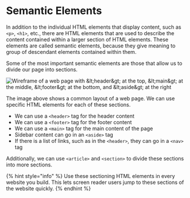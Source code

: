 # Semantic Elements

In addition to the individual HTML elements that display content, such as `<p>`, `<h1>`, etc., there are HTML elements that are used to describe the content contained within a larger section of HTML elements. These elements are called semantic elements, because they give meaning to group of descendant elements contained within them.

Some of the most important semantic elements are those that allow us to divide our page into sections.

![Wireframe of a web page with &amp;lt;header&amp;gt; at the top, &amp;lt;main&amp;gt; at the middle, &amp;lt;footer&amp;gt; at the bottom, and &amp;lt;aside&amp;gt; at the right](https://syllabus.codeyourfuture.io/c4fbd24f5cbf819fd867bd5b4785e795.png)

The image above shows a common layout of a web page. We can use specific HTML elements for each of these sections.

* We can use a `<header>` tag for the header content
* We can use a `<footer>` tag for the footer content
* We can use a `<main>` tag for the main content of the page
* Sidebar content can go in an `<aside>` tag
* If there is a list of links, such as in the `<header>`, they can go in a `<nav>` tag

Additionally, we can use `<article>` and `<section>` to divide these sections into more sections.

{% hint style="info" %}
Use these sectioning HTML elements in every website you build. This lets screen reader users jump to these sections of the website quickly.
{% endhint %}

